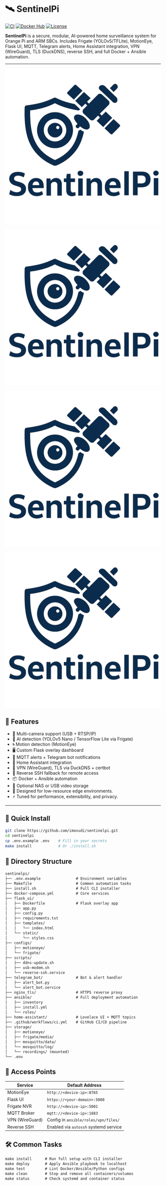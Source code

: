 
# 🛰️ SentinelPi

[![CI](https://github.com/imosudi/sentinelpi/actions/workflows/ci.yml/badge.svg)](https://github.com/imosudi/sentinelpi/actions)
[![Docker Hub](https://img.shields.io/docker/pulls/imosudi/flask-ui?label=flask-ui)](https://hub.docker.com/r/imosudi/flask-ui)
[![License](https://img.shields.io/github/license/imosudi/sentinelpi)](LICENSE)

**SentinelPi** is a secure, modular, AI-powered home surveillance system for Orange Pi and ARM SBCs. Includes Frigate (YOLOv5/TFLite), MotionEye, Flask UI, MQTT, Telegram alerts, Home Assistant integration, VPN (WireGuard), TLS (DuckDNS), reverse SSH, and full Docker + Ansible automation.

---

![SentinelPi Logo](https://raw.githubusercontent.com/imosudi/SentinelPi/main/SentinelPiLogo.jpeg)

![SentinelPi Logo](images/SentinelPiLogo.png)

![SentinelPi Logo](images/SentinelPiLogo.jpeg)

<img src="images/SentinelPiLogo.jpeg" alt="Sentinel Pi" />

## 🔧 Features

- 🎥 Multi-camera support (USB + RTSP/IP)
- 🧠 AI detection (YOLOv5 Nano / TensorFlow Lite via Frigate)
- 🌀 Motion detection (MotionEye)
- 🖥️ Custom Flask overlay dashboard
- 🔔 MQTT alerts + Telegram bot notifications
- 🏡 Home Assistant integration
- 🔐 VPN (WireGuard), TLS via DuckDNS + certbot
- 🔁 Reverse SSH fallback for remote access
- 📦 Docker + Ansible automation
- 💾 Optional NAS or USB video storage
- 🔐 Designed for low-resource edge environments.
- ⚡️ Tuned for performance, extensibility, and privacy.

---

## 🚀 Quick Install

```bash
git clone https://github.com/imosudi/sentinelpi.git
cd sentinelpi
cp .env.example .env    # Fill in your secrets
make install            # Or ./install.sh

```

## 📁 Directory Structure

```
sentinelpi/
├── .env.example                # Environment variables
├── Makefile                    # Common automation tasks
├── install.sh                  # Full CLI installer
├── docker-compose.yml          # Core services
├── flask_ui/
│   ├── Dockerfile              # Flask overlay app
│   ├── app.py
│   ├── config.py
│   ├── requirements.txt
│   ├── templates/
│   │   └── index.html
│   └── static/
│       └── styles.css
├── configs/
│   ├── motioneye/
│   └── frigate/
├── scripts/
│   ├── ddns-update.sh
│   ├── usb-modem.sh
│   └── reverse-ssh.service
├── telegram_bot/               # Bot & alert handler
│   ├── alert_bot.py
│   └── alert_bot.service
├── nginx_tls/                  # HTTPS reverse proxy
├── ansible/                    # Full deployment automation
│   ├── inventory
│   ├── install.yml
│   └── roles/
├── home-assistant/             # Lovelace UI + MQTT topics
├── .github/workflows/ci.yml    # GitHub CI/CD pipeline
├── storage/
│   ├── motioneye/
│   ├── frigate/media/
│   ├── mosquitto/data/
│   └── mosquitto/log/
│   └── recordings/ (mounted)
└── .env

```

## 📡 Access Points

| Service         | Default Address                       |
| --------------- | ------------------------------------- |
| MotionEye       | `http://<device-ip>:8765`             |
| Flask UI        | `https://<your-domain>:5000`          |
| Frigate NVR     | `http://<device-ip>:5001`             |
| MQTT Broker     | `mqtt://<device-ip>:1883`             |
| VPN (WireGuard) | Config in `ansible/roles/vpn/files/`  |
| Reverse SSH     | Enabled via `autossh` systemd service |

## 🛠 Common Tasks

```
make install      # Run full setup with CLI installer
make deploy       # Apply Ansible playbook to localhost
make test         # Lint Docker/Ansible/Python configs
make clean        # Stop and remove all containers/volumes
make status       # Check systemd and container status
```


